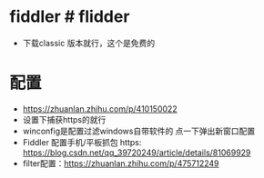 # fiddler # flidder
- 下载classic 版本就行，这个是免费的
# 配置
- https://zhuanlan.zhihu.com/p/410150022
- 设置下捕获https的就行
- winconfig是配置过滤windows自带软件的 点一下弹出新窗口配置
- Fiddler 配置手机/平板抓包 https: https://blog.csdn.net/qq_39720249/article/details/81069929
- filter配置：https://zhuanlan.zhihu.com/p/475712249
